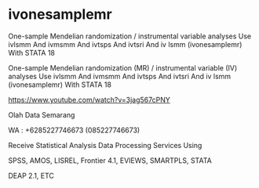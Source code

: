 # ivonesamplemr
One-sample Mendelian randomization / instrumental variable analyses Use ivlsmm And ivmsmm And ivtsps And ivtsri And iv lsmm (ivonesamplemr) With STATA 18

One-sample Mendelian randomization (MR) / instrumental variable (IV) analyses Use ivlsmm And ivmsmm And ivtsps And ivtsri And iv lsmm (ivonesamplemr) With STATA 18

https://www.youtube.com/watch?v=3jag567cPNY

Olah Data Semarang

WA : +6285227746673 (085227746673)

Receive Statistical Analysis Data Processing Services Using

SPSS, AMOS, LISREL, Frontier 4.1, EVIEWS, SMARTPLS, STATA

DEAP 2.1, ETC
